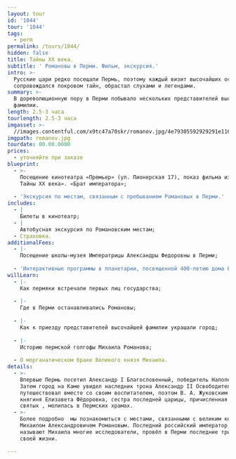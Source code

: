 ```yaml
---
layout: tour
id: '1044'
tour: '1044'
tags:
  - perm
permalink: /tours/1044/
hidden: false
title: Тайны XX века.
subtitle: ' Романовы в Перми. Фильм, экскурсия.'
intro: >-
  Русские цари редко посещали Пермь, поэтому каждый визит высочайших особ
  сопровождался покровом тайн, обрастал слухами и легендами.
summary: >-
  В дореволюционную пору в Перми побывало нескольких представителей высочайшей
  фамилии.
length: 2.5-3 часа
tourlength: 2.5-3 часа
imgasset: >-
  //images.contentful.com/x9tc47a70skr/romanov.jpg/4e79305592929291e116324478e99365/romanov.jpg
imgpath: romanov.jpg
tourdate: 00.00.0000
prices:
  - уточняйте при заказе
blueprint:
  - >-
    Посещение кинотеатра «Премьер» (ул. Пионерская 17), показ фильма из цикла «
    Тайны ХХ века». «Брат императора»;
     
  - 'Экскурсия по местам, связанным с пребыванием Романовых в Перми.'
includes:
  - |
    Билеты в кинотеатр;
  - |
    Автобусная экскурсия по Романовским местам;
  - Страховка.
additionalFees:
  - |-
    Посещение школы-музея Императрицы Александры Федоровны в Перми;
     
  - 'Интерактивные программы в планетарии, посвященной 400-летию дома Романовых.'
willLearn:
  - |-
    Как пермяки встречали первых лиц государства;
     
  - |-
    Где в Перми останавливались Романовы;
     
  - |-
    Как к приезду представителей высочайшей фамилии украшали город;
     
  - |-
    Историю пермской голгофы Михаила Романова;
     
  - О морганатическом браке Великого князя Михаила.
details:
  - >-
    Впервые Пермь посетил Александр I Благословенный, победитель Наполеона.
    Затем город на Каме увидел наследник трона Александр II Освободитель, он
    путешествовал вместе со своим воспитателем, поэтом В. А. Жуковским. Великая
    княгиня Елизавета Фёдоровна, сестра последней царицы, причисленная к лику
    святых , молилась в Пермских храмах.
  - >-
    Более подробно  мы познакомиться с местами, связанными с великим князем
    Михаилом Александровичем Романовым. Последний российский император, как
    называют Михаила многие исследователи, провёл в Перми последние три месяца
    своей жизни. 

---
```

